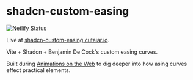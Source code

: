 # shadcn-custom-easing

[![Netlify Status](https://api.netlify.com/api/v1/badges/9c400de4-c562-4899-907a-3166233a4aa9/deploy-status)](https://app.netlify.com/sites/shadcn-custom-easing/deploys)

Live at [shadcn-custom-easing.cutaiar.io](https://shadcn-custom-easing.cutaiar.io/).

Vite + Shadcn + Benjamin De Cock's custom easing curves.

Built during [Animations on the Web](https://animations.dev/learn) to dig deeper into how asing curves effect practical elements.
